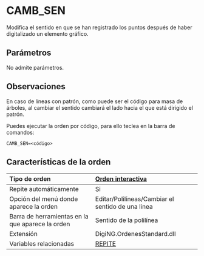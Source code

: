 # CAMB\_SEN

Modifica el sentido en que se han registrado los puntos después de haber digitalizado un elemento gráfico.

## Parámetros

No admite parámetros.

## Observaciones

En caso de líneas con patrón, como puede ser el código para masa de árboles, al cambiar el sentido cambiará el lado hacia el que está dirigido el patrón.

Puedes ejecutar la orden por código, para ello teclea en la barra de comandos:

`CAMB_SEN=<código>`

## Características de la orden

| Tipo de orden | [Orden interactiva](camb-sen.md) |
| :--- | :--- |
| Repite automáticamente | Si |
| Opción del menú donde aparece la orden | Editar/Polilíneas/Cambiar el sentido de una línea |
| Barra de herramientas en la que aparece la orden | Sentido de la polilínea |
| Extensión | DigiNG.OrdenesStandard.dll |
| Variables relacionadas | [REPITE](https://github.com/digi21/docs/tree/7fc627c885c16fb88afc7cc05a6df2a2f4a54563/digi3d-net/referencia/digi3d.net/ventana-de-dibujo/ordenes/c/REPITE.html) |


